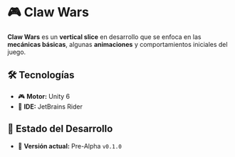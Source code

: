 # 🎮 Claw Wars  

**Claw Wars** es un **vertical slice** en desarrollo que se enfoca en las **mecánicas básicas**, algunas **animaciones** y comportamientos iniciales del juego.  

## 🛠 Tecnologías  
- 🎮 **Motor:** Unity 6  
- 📝 **IDE:** JetBrains Rider  

## 🚀 Estado del Desarrollo  
- 📌 **Versión actual:** Pre-Alpha `v0.1.0`  
